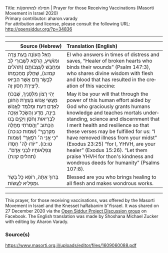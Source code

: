 <html>
<head></head>
<body>
Title: תפילה למתחסן/ת | Prayer for those Receiving Vaccinations (Masorti Movement in Israel 2020)<br />
Primary contributor: aharon.varady<br />
For attribution and license, please consult the following URL: <a href="http://opensiddur.org/?p=34836">http://opensiddur.org/?p=34836</a>
<p />
<hr />

<table style="margin-left: auto;margin-right: auto;" class="draggable">
<thead><tr><th id="x" style="text-align: right;">Source (Hebrew)</th><th style="text-align: left;">Translation (English)</th></tr></thead>
<tbody>
<tr><td style="vertical-align:top;">
<div class="liturgy" lang="he">
הָאֵל הָעוֹנֶה בְּעֵת צָרָה וּמוֹשִׁיעַ,
הָרֹפֵא לִשְׁבוּרֵי לֵב 
וּמְחַבֵּשׁ לְעַצְּבוֹתָם <span class="citation">(תהלים קמז:ג)</span>,
שֶׁחָלַק מֵחָכְמָתוֹ לְבָשָׂר וָדָם 
אֲשֶׁר הֵבִיאוּ לִיצִירַת חִסּוּן זֶה.
</span></div></td>
 
<td style="vertical-align:top;">
<div class="english" lang="en">
El who answers in times of distress and saves,
“Healer of broken hearts 
who binds their wounds” <span class="citation">(Psalm 147:3)</span>, 
who shares divine wisdom with flesh and blood 
that has resulted in the creation of this vaccine:
</div></td></tr>


<tr><td style="vertical-align:top;">
<div class="liturgy" lang="he">
יְהִי רָצוֹן מִלְּפָנֶיךָ,
שֶׁבְּכֹחַ מַעֲשֵׂי אֱנוֹשׁ 
בְּעֶזְרַת הַחוֹנֵן לְאָדָם דַּעַת 
וּמְלַמֵּד לֶאֱנוֹשׁ בִּינָה, מַדָּע וְהַשְׂכֵּל 
אֶזְכֶּה לִבְרִיאוּת וְחֹסֶן
וִיקֻיַּם בָּנוּ הַכָּתוּב 
”וַהֲסִרֹתִי מַחֲלָה מִקִּרְבֶּךָ“ <span class="citation">(שמות כג:כה)</span> 
”כִּי אֲנִי ה׳ רֹפְאֶךָ“ <span class="citation">(שמות טו:כו)</span>. 
”יוֹדוּ לַה׳ חַסְדּוֹ 
וְנִפְלְאוֹתָיו לִבְנֵי אָדָם“. <span class="citation">(תהלים קז:ח)</span>
</span></div></td>
 
<td style="vertical-align:top;">
<div class="english" lang="en">
May it be your will 
that through the power of this human effort 
aided by God who graciously grants humans knowledge 
and teaches mortals understanding, science and discernment 
that I merit health and resilience 
so that these verses may be fulfilled for us: 
“I have removed illness from your midst” <span class="citation">(Exodus 23:25)</span>
“for I, YHVH, are your healer” <span class="citation">(Exodus 15:26)</span>. 
“Let them praise YHVH for thon's kindness 
and wondrous deeds for humanity” <span class="citation">(Psalms 107:8)</span>.
</div></td></tr>


<tr><td style="vertical-align:top;">
<div class="liturgy" lang="he">
בָּרוּךְ אַתָּה, 
רוֹפֵא כׇל בָּשָׂר 
וּמַפְלִיא לַעֲשׂוֹת.
</span></div></td>
 
<td style="vertical-align:top;">
<div class="english" lang="en">
Blessed are you 
who brings healing to all flesh 
and makes wondrous works.
</div></td></tr>
</tbody></table>

<hr />

This prayer, for those receiving vaccinations, was offered by the Masorti Movement in Israel and the Knesset haRabanim b'Yisrael. It was shared on 27 December 2020 via the <a href="https://www.facebook.com/groups/opensiddur/permalink/10158251497872746/">Open Siddur Project Discussion group</a> on Facebook. The English translation was made by Shoshana Michael Zucker with editing by Aharon Varady.

<h3>Source(s)</h3>

https://www.masorti.org.il/uploads/editor/files/1609060088.pdf

&nbsp;
</body>
</html>